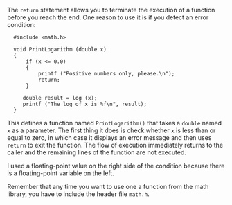 The `return` statement allows you to terminate the execution of a function before you reach the end.  One reason to use it is if you detect an error condition:

```code
  #include <math.h>

  void PrintLogarithm (double x) 
  {
      if (x <= 0.0) 
      {
          printf ("Positive numbers only, please.\n");
          return;
      }

     double result = log (x);
     printf ("The log of x is %f\n", result);
  }
```
This defines a function named `PrintLogarithm()` that takes a `double` named `x` as a parameter.  The first thing it does is check whether `x` is less than or equal to zero, in which case it displays an error message and then uses `return` to exit the function.  The flow of execution immediately returns to the caller and the remaining lines of the function are not executed.

I used a floating-point value on the right side of the condition because there is a floating-point variable on the left.

Remember that any time you want to use one a function from the math library, you have to include the header file `math.h`.